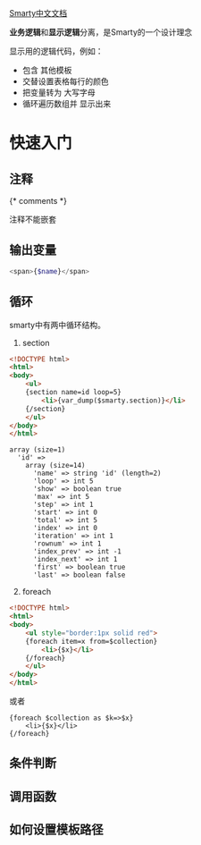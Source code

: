 [Smarty中文文档](http://www.smarty.net/docs/zh_CN/what.is.smarty.tpl)

**业务逻辑**和**显示逻辑**分离，是Smarty的一个设计理念

显示用的逻辑代码，例如：
- 包含 其他模板
- 交替设置表格每行的颜色
- 把变量转为 大写字母
- 循环遍历数组并 显示出来

快速入门
========

注释
----
{* comments *}

注释不能嵌套


输出变量
--------

```php
<span>{$name}</span>
```

循环
----
smarty中有两中循环结构。
1. section

```html
<!DOCTYPE html>
<html>
<body>
	<ul>
	{section name=id loop=5}
		<li>{var_dump($smarty.section)}</li>
	{/section}
	</ul>
</body>
</html>
```

```
array (size=1)
  'id' => 
    array (size=14)
      'name' => string 'id' (length=2)
      'loop' => int 5
      'show' => boolean true
      'max' => int 5
      'step' => int 1
      'start' => int 0
      'total' => int 5
      'index' => int 0
      'iteration' => int 1
      'rownum' => int 1
      'index_prev' => int -1
      'index_next' => int 1
      'first' => boolean true
      'last' => boolean false
```

2. foreach

```html
<!DOCTYPE html>
<html>
<body>
	<ul style="border:1px solid red">
	{foreach item=x from=$collection}
		<li>{$x}</li>
	{/foreach}
	</ul>
</body>
</html>
```

或者
```
{foreach $collection as $k=>$x}
	<li>{$x}</li>
{/foreach}
```


条件判断
--------

调用函数
--------


如何设置模板路径
----------------
